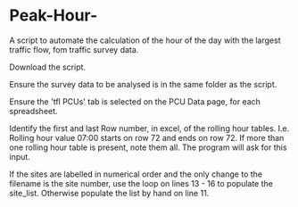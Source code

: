 # Peak-Hour-
A script to automate the calculation of the hour of the day with the largest traffic flow, fom traffic survey data.

Download the script.

Ensure the survey data to be analysed is in the same folder as the script.

Ensure the 'tfl PCUs' tab is selected on the PCU Data page, for each spreadsheet.

Identify the first and last Row number, in excel, of the rolling hour tables. I.e. Rolling hour value 07:00 starts on row 72 and ends on row 72.
If more than one rolling hour table is present, note them all. The program will ask for this input.

If the sites are labelled in numerical order and the only change to the filename is the site number, use the loop on lines 13 - 16 to populate the site_list.
Otherwise populate the list by hand on line 11.
